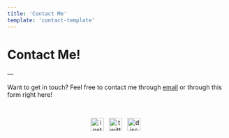```yaml
---
title: 'Contact Me'
template: 'contact-template'
---
```


# Contact Me!

—



Want to get in touch? Feel free to contact me through [email](mailto:matthew.f.prado@valkyriepcs.com) or through this form right here!


&nbsp;&nbsp;


<p align='center'>
<a href="https://instagram.com/mapoztate"><img height="30" src="https://user-images.githubusercontent.com/71365470/123560229-db843a00-d755-11eb-93fb-1b37d4f37523.png" alt="instagram"></a>&nbsp;&nbsp;
<a href="https://twitter.com/mapoztate"><img height="30" src="https://user-images.githubusercontent.com/71365470/122693054-0833d100-d1ed-11eb-9ee5-af4f8efd1746.png" alt="twitter"></a>&nbsp;&nbsp;
<a href="https://discord.gg/SWH5NHW"><img height="30" src="https://user-images.githubusercontent.com/71365470/122693230-d40ce000-d1ed-11eb-9928-326dd8ef3778.png" alt="discord"></a>&nbsp;&nbsp;
</p>